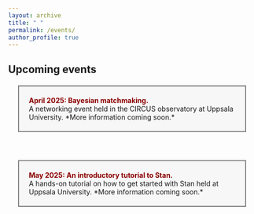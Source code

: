 ```yaml
---
layout: archive
title: " "
permalink: /events/
author_profile: true
---
```


## Upcoming events


<div style="background-color: #f7f7f7; border: 2px solid gray; padding: 20px; margin: 20px;">
  <strong style="color: darkred;">April 2025: Bayesian matchmaking.</strong><br>
  A networking event held in the CIRCUS observatory at Uppsala University. *More information coming soon.* 
</div>

<br>

<div style="background-color: #f7f7f7; border: 2px solid gray; padding: 20px; margin: 20px;">
  <strong style="color: darkred;">May 2025: An introductory tutorial to Stan.</strong><br>
  A hands-on tutorial on how to get started with Stan held at Uppsala University.  *More information coming soon.* 
</div>

